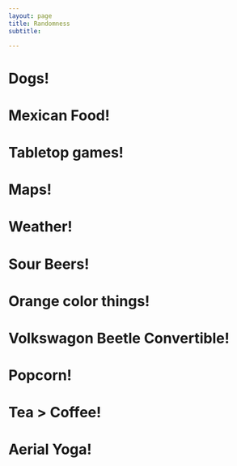 ```yaml
---
layout: page
title: Randomness 
subtitle: 

---
```



# Dogs!

# Mexican Food!

# Tabletop games!

# Maps!

# Weather!

# Sour Beers!

# Orange color things!

# Volkswagon Beetle Convertible!

# Popcorn!

# Tea > Coffee! 

# Aerial Yoga! 

